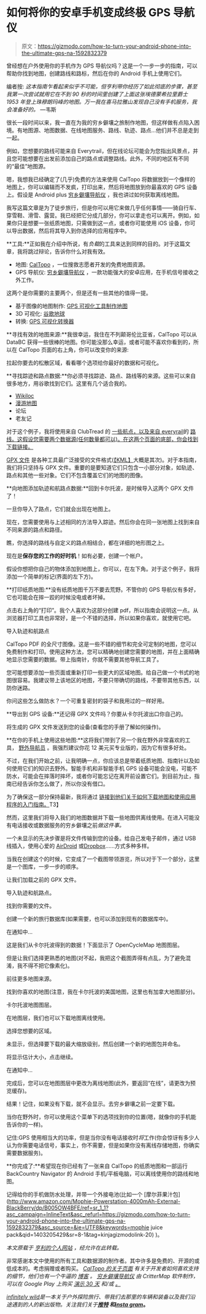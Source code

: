 # 如何将你的安卓手机变成终极 GPS 导航仪

> 原文：<https://gizmodo.com/how-to-turn-your-android-phone-into-the-ultimate-gps-na-1592832379>

曾经想在户外使用你的手机作为 GPS 导航仪吗？这是一个一步一步的指南，可以帮助你找到地图，创建路线和路标，然后在你的 Android 手机上使用它们。



编者按: *这本指南乍看起来似乎不可能，但亨利带你经历了如此彻底的步骤，甚至我第一次尝试就用它在不到 90 秒的时间里创建了上面这张埃德蒙希拉里爵士 1953 年登上珠穆朗玛峰的地图。万一我在喜马拉雅山发现自己没有手机服务，我会准备好的。* —韦斯

很长一段时间以来，我一直在为我的穷乡僻壤之旅制作地图，但这样做有点陷入困境。有地图源、地图数据、在线地图服务、路线、轨迹、路点...他们并不总是走到一起。

例如，您想要的路线可能来自 Everytrail，但在线论坛可能会为您指出风景点，并且您可能想要在出发前添加自己的路点或调整路线。此外，不同的地区有不同的“最佳”地图源。

嗯，我想我已经确定了(几乎)免费的方法来使用 CalTopo 将数据放到一个像样的地图上，你可以编辑而不发疯，打印出来，然后将地图放到你最喜欢的 GPS 设备上。假设是 Android plus [穷乡僻壤导航仪](http://backcountrynavigator.com/) ，我也讲过如何获取离线地图。

我写这篇文章是为了徒步旅行，但是你可以用它来做几乎任何事情——骑自行车、穿雪鞋、滑雪、露营。我已经把它分成几部分，你可以拿走也可以离开。例如，如果你只是想要一张纸质地图，只需做到这一点，或者你可能使用 iOS 设备，你可以导出数据，然后将其导入到你选择的应用程序中。

**工具:**正如我在介绍中所说，有*负载*的工具来达到同样的目的。对于这篇文章，我将跳过辩论，告诉你什么对我有效。

*   地图: [CalTopo](http://caltopo.com/) ，一位搜救志愿者开发的免费地图资源。
*   GPS 导航仪: [穷乡僻壤导航仪](http://backcountrynavigator.com/) ，一款功能强大的安卓应用，在手机信号接收之外工作。

这两个是你需要的主要两个，但是还有一些其他的值得一提。

*   基于图像的地图制作: [GPS 可视化工具制作地图](http://www.gpsvisualizer.com/map_input)
*   3D 可视化: [谷歌地球](http://www.google.com/earth/)
*   转换: [GPS 可视化转换器](http://www.gpsvisualizer.com/convert_input)

**寻找有效的地图来源:**我很幸运，我住在不列颠哥伦比亚省，CalTopo 可以从 DataBC 获得一些很棒的地图。你可能没那么幸运，或者可能不喜欢你看到的，所以在 CalTopo 页面的右上角，你可以改变你的来源:

拉起你要去的松散区域，看看哪个选项给你最好的数据和可视化。

**寻找踪迹和路点数据:**你必须寻找踪迹、路点、路线等的来源。这些可以来自很多地方，用谷歌找到它们。这里有几个适合我的。

*   [Wikiloc](http://www.wikiloc.com/wikiloc/home.do)
*   [漫游地图](http://www.wandermap.net/en/?tab=top#/z4/54.52108,15.29296/terrain&gsc.tab=0)
*   论坛
*   老友记

对于这个例子，我将使用来自 ClubTread 的 [一些航点，以及来自 everyrail](http://www.clubtread.com/routes/Route.aspx?Route=162)的 [路线。这假设您需要两个数据源(任何数量都可以)。在这两个页面的底部，你会找到下载链接。](http://www.everytrail.com/view_trip.php?trip_id=1273525)

[GPX 文件](http://en.wikipedia.org/wiki/GPS_Exchange_Format) 是各种工具最广泛接受的文件格式([【KML】](http://en.wikipedia.org/wiki/Keyhole_Markup_Language)大概是其次)。对于本指南，我们将只坚持与 GPX 文件。重要的是要知道它们只包含一小部分对象，如轨迹、路点和其他一些对象。它们不包含覆盖它们的地图的图像。

**向地图添加轨迹和航路点数据:**回到卡尔托波，是时候导入这两个 GPX 文件了！

一旦你导入了路点，它们就会出现在地图上。

现在，您需要使用与上述相同的方法导入踪迹。然后你会在同一张地图上找到来自不同来源的路点和路径。

瞧，你选择的路线与自定义的路点相结合，都在详细的地形图之上。

现在是**保存您的工作的好时机**！如有必要，创建一个帐户。

假设你想把你自己的物体添加到地图上，你可以，在左下角。对于这个例子，我将添加一个简单的标记(界面的左下方)。

**打印纸质地图:**没有纸质地图千万不要去荒野。不管你的 GPS 导航仪有多好，它也可能会在摔一跤的时候没电或者坏掉。

点击右上角的“打印”。我个人喜欢为这部分创建 pdf，所以指南会说明这一点。从浏览器打印工具也非常好，是一个不错的选择，所以如果你喜欢，就使用它吧。

导入轨迹和航路点

CalTopo PDF 的全尺寸图像。这是一些不错的细节和完全可定制的地图，您可以免费制作和打印。使用这种方法，您可以精确地创建您需要的地图，并在上面精确地显示您需要的数据。带上指南针，你就不需要其他导航工具了。

您可能想要添加一些页面或重新打印一些更大的区域地图。给自己做一个书式的地图很容易。我建议带上该地区的地图，不要只带确切的路线，不要带其他东西，以防你迷路。

你问这些怎么做防水？一个可重复密封的袋子和我用过的一样好用。

**导出到 GPS 设备:**还记得 GPX 文件吗？你要从卡尔托波出口你自己的。

将生成的 GPX 文件发送到您的设备(查看您的手册了解如何操作)。

**在你的手机上使用这些地图:**这将我们带到了另一个我在野外非常喜欢的工具， [野外导航员](http://backcountrynavigator.com/) 。我强烈建议你花 12 美元买专业版的，因为它有很多好处。

不过，在我们开始之前，让我明确一点，你应该总是带着纸质地图、指南针以及如何使用它们的知识去野外。智能手机和非智能手机 GPS 设备可能会没电，可能不防水，可能会在摔落时摔坏，或者你可能忘记在离开前设置它们。到目前为止，指南已经告诉你怎么做了，所以你没有借口。

为了确保这一部分保持最新，我将通过 [链接到他们关于如何下载地图和使用应用程序的入门指南。](http://support.crittermap.com/forums/21342738-User-Guide)T3】

然而，这里我们将导入我们的地图数据并下载一些地图供离线使用。在进入可能没有电话接收或数据服务的穷乡僻壤之前*做这件事。*

一个未显示的先决步骤是将文件传输到您的设备。给自己发电子邮件，通过 USB 线插入，使用心爱的 [AirDroid](http://airdroid.com/) 或[Dropbox](http://dropbox.com/)……方式多种多样。

当我在创建这个的时候，它变成了一个截图带领游览，所以对于下一个部分，这里是一个图库，一步一步的顺序。

让我们加载之前的 GPX 文件。

导入轨迹和航路点。

找到你需要的文件。

创建一个新的旅行数据库(如果需要，也可以添加到现有的数据库中)。

在通知中…

这是我们从卡尔托波得到的数据！下面显示了 OpenCycleMap 地图图层。

但是让我们选择更熟悉的地图(对不起，我把这个截图弄得有点乱，为了避免混淆，我不得不把它像素化)。

前往更多地图来源。

找到你喜欢的地图(注意，我在卡尔托波的美国地图，这里也有加拿大地图部分)。

卡尔托波地图图层。

在地图层，我们也可以下载地图离线使用。

选择您想要的区域。

未显示，但选择要下载的最大缩放级别，然后创建一个新的地图包并命名。

将显示估计大小，点击继续。

在通知中…

完成后，您可以在地图图层中更改为离线地图(此外，要返回“在线”，请更改为预览缓存)。

结果！记住，如果没有下载，就不会显示。去穷乡僻壤之前一定要下载。

当你在野外时，你可以使用这个菜单下的选项找到你的位置(嗯，就像你的手机能告诉你的一样)。

记住:GPS 使用相当大的功率，但是当你没有电话接收时*将*工作(你会惊讶有多少人认为你需要电话信号，事实上，你不需要，但是如果你没有离线存储地图，你确实需要数据服务)。

**你完成了:**希望现在你已经有了一张来自 CalTopo 的纸质地图和一部运行 BackCountry Navigator 的 Android 手机/平板电脑，可以离线使用你的路线和地图。

记得给你的手机做防水处理，并带一个外接电池(比如一个 [摩尔菲果汁包](http://www.amazon.com/Mophie-Powerstation-4000mAh-External-BlackBerry/dp/B005OW4BFE/ref=sr_1_1?asc_campaign=InlineText&asc_refurl=https://gizmodo.com/how-to-turn-your-android-phone-into-the-ultimate-gps-na-1592832379&asc_source=&ie=UTF8&keywords=mophie juice pack&qid=1403205429&sr=8-1&tag=kinjagizmodolink-20) )。

*本文原载于* [*亨利的个人网站*](http://hpka.net/2014/06/11/making-your-own-backcountry-maps-waypoints-and-route-and-using-them-on-your-phone/) *，经允许在此转载。*

非常感谢本文中使用的所有工具和数据源的制作者。其中许多是免费的、开源的或低成本的。考虑捐赠或者购买。 [*CalTopo 的关于页面*](http://caltopo.com/about.html) *有关于开发者如何喜欢支持的细节，他们也有一个牛逼的* [*博客*](http://caltopo.blogspot.com/) *。* [*穷乡僻壤导航仪*](http://backcountrynavigator.com/) *由 CritterMap 软件制作，可以在 Google Play* *上购买* [*演示 30 天*](https://play.google.com/store/apps/details?id=com.crittermap.backcountrynavigator) *和/或* [*。*](https://play.google.com/store/apps/details?id=com.crittermap.backcountrynavigator.license)

[*infinitely wild*](http://indefinitelywild.gizmodo.com/)*是一本关于户外探险旅行、带我们去那里的车辆和装备以及我们沿途遇到的人的新出版物。关注我们关于*[](https://www.facebook.com/indefinitelywild)**[*推特*](https://twitter.com/indefinitewild) *和*[*insta gram*](http://instagram.com/indefinitewild)。**